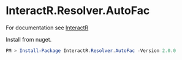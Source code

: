 # InteractR.Resolver.AutoFac
For documentation see [InteractR](https://github.com/madebykrol/InteractR)

Install from nuget.
```PowerShell
PM > Install-Package InteractR.Resolver.AutoFac -Version 2.0.0
```